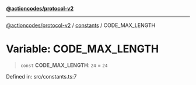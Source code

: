 [**@actioncodes/protocol-v2**](../../README.md)

***

[@actioncodes/protocol-v2](../../modules.md) / [constants](../README.md) / CODE\_MAX\_LENGTH

# Variable: CODE\_MAX\_LENGTH

> `const` **CODE\_MAX\_LENGTH**: `24` = `24`

Defined in: src/constants.ts:7
